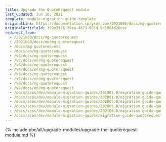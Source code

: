 ```yaml
---
title: Upgrade the QuoteRequest module
last_updated: Jun 16, 2021
template: module-migration-guide-template
originalLink: https://documentation.spryker.com/2021080/docs/mg-quoterequest
originalArticleId: 389e2366-30ea-4673-905d-5c1904d26cee
redirect_from:
  - /2021080/docs/mg-quoterequest
  - /2021080/docs/en/mg-quoterequest
  - /docs/mg-quoterequest
  - /docs/en/mg-quoterequest
  - /v3/docs/mg-quoterequest
  - /v3/docs/en/mg-quoterequest
  - /v4/docs/mg-quoterequest
  - /v4/docs/en/mg-quoterequest
  - /v5/docs/mg-quoterequest
  - /v5/docs/en/mg-quoterequest
  - /v6/docs/mg-quoterequest
  - /v6/docs/en/mg-quoterequest
  - /docs/scos/dev/module-migration-guides/201907.0/migration-guide-quoterequest.html
  - /docs/scos/dev/module-migration-guides/202001.0/migration-guide-quoterequest.html
  - /docs/scos/dev/module-migration-guides/202005.0/migration-guide-quoterequest.html
  - /docs/scos/dev/module-migration-guides/202009.0/migration-guide-quoterequest.html
  - /docs/scos/dev/module-migration-guides/202108.0/migration-guide-quoterequest.html
  - /docs/scos/dev/module-migration-guides/migration-guide-quoterequest.html
---
```

{% include pbc/all/upgrade-modules/upgrade-the-quoterequest-module.md %} <!-- To edit, see /_includes/pbc/all/upgrade-modules/upgrade-the-quoterequest-module.md -->
